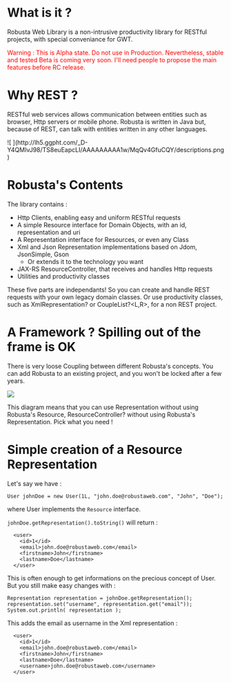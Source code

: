 What is it ?
===

Robusta Web Library is a non-intrusive productivity library for RESTful projects, with special conveniance for GWT.

<div style="color:red">
Warning : This is Alpha state. Do not use in Production. Nevertheless, stable and tested Beta is coming very soon. I'll need people to propose the main features before RC release.
</div>


Why REST ?
===

RESTful web services allows communication between entities such as browser, Http servers or mobile phone. Robusta is written in Java but, because of REST, can talk with entities written in any other languages.
<div>
![ ](http://lh5.ggpht.com/_D-Y4QMlvJ98/TS8euEapcLI/AAAAAAAAA1w/MqQv4GfuCQY/descriptions.png)
</div>

Robusta's Contents
===

The library contains :

* Http Clients, enabling easy and uniform RESTful requests
* A simple Resource interface for Domain Objects, with an id, representation and uri
* A Representation interface for Resources, or even any Class
* Xml and Json Representation implementations based on Jdom, JsonSimple, Gson
    * Or extends it to the technology you want
* JAX-RS ResourceController, that receives and handles Http requests
* Utilities and productivity classes

These five parts are independants! So you can create and handle REST requests with your own legacy domain classes. Or use productivity classes, such as XmlRepresentation? or CoupleList?<L,R>, for a non REST project.

A Framework ? Spilling out of the frame is OK
===

There is very loose Coupling between different Robusta's concepts. You can add Robusta to an existing project, and you won't be locked after a few years.

![ ](http://lh4.ggpht.com/_D-Y4QMlvJ98/TS8RUvAWpSI/AAAAAAAAA1o/xEAaToEMLP0/robustaUML.png&nonsense=something.png)

This diagram means that you can use Representation without using Robusta's Resource, ResourceController? without using Robusta's Representation. Pick what you need !

Simple creation of a Resource Representation
===

Let's say we have :

    User johnDoe = new User(1L, "john.doe@robustaweb.com", "John", "Doe");

where User implements the `Resource` interface.

`johnDoe.getRepresentation().toString()` will return :

      <user>
        <id>1</id>
        <email>john.doe@robustaweb.com</email>
        <firstname>John</firstname>
        <lastname>Doe</lastname>
      </user>

This is often enough to get informations on the precious concept of User. But you still make easy changes with :

    Representation representation = johnDoe.getRepresentation();
    representation.set("username", representation.get("email"));
    System.out.println( representation );

This adds the email as username in the Xml representation :

      <user>
        <id>1</id>
        <email>john.doe@robustaweb.com</email>
        <firstname>John</firstname>
        <lastname>Doe</lastname>
        <username>john.doe@robustaweb.com</username>
      </user>

